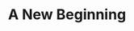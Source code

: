 ---
templateKey: index-page
title: A New Beginning
image: /img/main-img.jpg
heading: Health coaching to improve your life.
subheading: Start your new beginning to a healthy lifestyle.
mainpitch:
  title: Why Choose Me?
  description: >
   Lorem ipsum dolor sit amet, consectetur adipiscing elit. Etiam tempus elit lectus, a malesuada neque rhoncus non. Donec aliquet condimentum congue. Praesent vitae magna vel ante dictum tempus. Nulla lobortis tristique lobortis. Fusce vestibulum interdum lectus ut tempus. Aenean volutpat hendrerit pharetra. Vestibulum quis volutpat turpis, a tempor felis.
description: >-
  Kaldi is the ultimate spot for coffee lovers who want to learn about their
  java’s origin and support the farmers that grew it. We take coffee production,
  roasting and brewing seriously and we’re glad to pass that knowledge to
  anyone.
intro:
  blurbs:
    - image: /img/mind.png
      text: >
        In order to start changing, you have to begin with changing your mindset. We can work together on what that means for you.
    - image: /img/plate.png
      text: >
        Being healthy is also eating healthy. We can figure out a plan that will work for you and your needs.
    - image: /img/weight.png
      text: >
        In order to stay healthy, you need to keep moving. Exercise is key to staying healthy physically and mentally.
    - image: /img/bottle.png
      text: >
        Making choices for your health begins with your mindset. Little steps and changes can make a huge difference.
  heading: What we offer
  description: >
    Kaldi is the ultimate spot for coffee lovers who want to learn about their
    java’s origin and support the farmers that grew it. We take coffee
    production, roasting and brewing seriously and we’re glad to pass that
    knowledge to anyone. This is an edit via identity...
main:
  heading: Great coffee with no compromises
  description: >
    We hold our coffee to the highest standards from the shrub to the cup.
    That’s why we’re meticulous and transparent about each step of the coffee’s
    journey. We personally visit each farm to make sure the conditions are
    optimal for the plants, farmers and the local environment.
  image1:
    alt: A close-up of a paper filter filled with ground coffee
    image: /img/products-grid3.jpg
  image2:
    alt: A green cup of a coffee on a wooden table
    image: /img/products-grid2.jpg
  image3:
    alt: Coffee beans
    image: /img/products-grid1.jpg
---